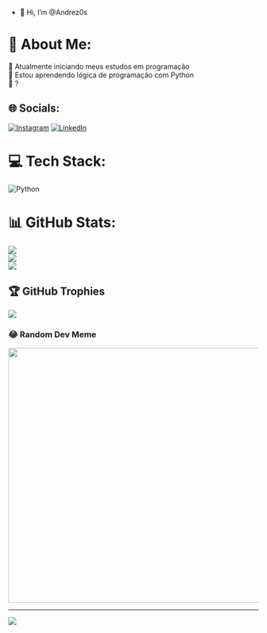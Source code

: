 - 👋 Hi, I’m @Andrez0s
# 💫 About Me:
🔭 Atualmente iniciando meus estudos em programação<br>🌱 Estou aprendendo lógica de programação com Python<br>💬 ?


## 🌐 Socials:
[![Instagram](https://img.shields.io/badge/Instagram-%23E4405F.svg?logo=Instagram&logoColor=white)](https://instagram.com/@andre_alvess98) [![LinkedIn](https://img.shields.io/badge/LinkedIn-%230077B5.svg?logo=linkedin&logoColor=white)](https://linkedin.com/in/https://www.linkedin.com/in/andre-alves98/) 

# 💻 Tech Stack:
![Python](https://img.shields.io/badge/python-3670A0?style=for-the-badge&logo=python&logoColor=ffdd54)
# 📊 GitHub Stats:
![](https://github-readme-stats.vercel.app/api?username=Andrez0s&theme=dark&hide_border=false&include_all_commits=true&count_private=true)<br/>
![](https://github-readme-streak-stats.herokuapp.com/?user=Andrez0s&theme=dark&hide_border=false)<br/>
![](https://github-readme-stats.vercel.app/api/top-langs/?username=Andrez0s&theme=dark&hide_border=false&include_all_commits=true&count_private=true&layout=compact)

## 🏆 GitHub Trophies
![](https://github-profile-trophy.vercel.app/?username=Andrez0s&theme=matrix&no-frame=false&no-bg=false&margin-w=4)

### 😂 Random Dev Meme
<img src="https://random-memer.herokuapp.com/" width="512px"/>

---
[![](https://visitcount.itsvg.in/api?id=Andrez0s&icon=0&color=0)](https://visitcount.itsvg.in)

<!-- Proudly created with GPRM ( https://gprm.itsvg.in ) -->
